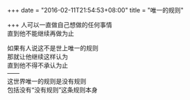+++
date = "2016-02-11T21:54:53+08:00"
title = "唯一的规则"

+++
人可以一直做自己想做的任何事情  
直到他不能继续再做为止

如果有人说这不是世上唯一的规则  
那就让他继续这样认为  
直到他不得不承认为止  
——  
这世界唯一的规则是没有规则  
包括没有“没有规则”这条规则本身